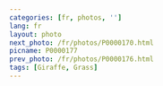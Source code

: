 ```yaml
---
categories: [fr, photos, '']
lang: fr
layout: photo
next_photo: /fr/photos/P0000170.html
picname: P0000177
prev_photo: /fr/photos/P0000176.html
tags: [Giraffe, Grass]
---
```


